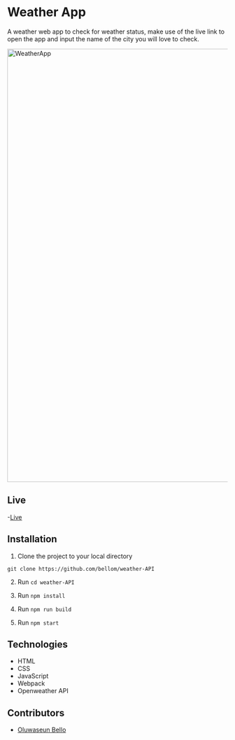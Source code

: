 # Weather App
A weather web app to check for weather status, make use of the live link to open the app and input the name of the city you will love to check.

<img width="991" alt="WeatherApp" src="https://user-images.githubusercontent.com/31897434/74179944-c2511b00-4c3e-11ea-8a41-faec264b9453.png">

## Live
-[Live](https://raw.githack.com/bellom/weather-API/master/dist/index.html)

## Installation

1. Clone the project to your local directory

```
git clone https://github.com/bellom/weather-API
```

2. Run `cd weather-API`

3. Run `npm install`

4. Run `npm run build`

5. Run `npm start`


## Technologies

- HTML
- CSS
- JavaScript
- Webpack
- Openweather API

## Contributors
* [Oluwaseun Bello](https://github.com/bellom)
